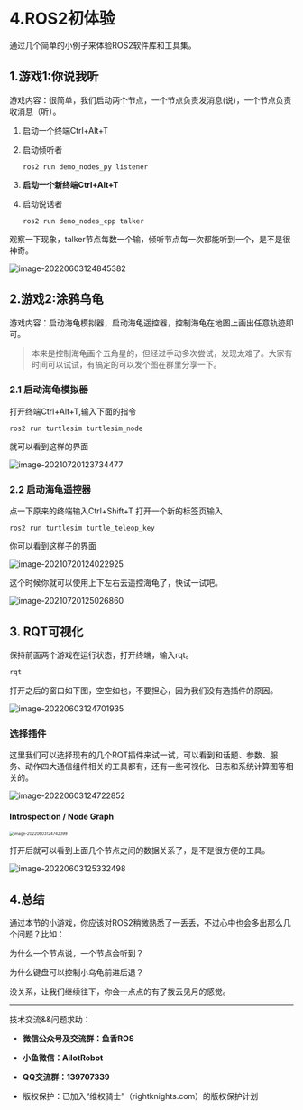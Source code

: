 # 4.ROS2初体验

通过几个简单的小例子来体验ROS2软件库和工具集。

## 1.游戏1:你说我听

游戏内容：很简单，我们启动两个节点，一个节点负责发消息(说)，一个节点负责收消息（听）。

1. 启动一个终端Ctrl+Alt+T

2. 启动倾听者

   ```
   ros2 run demo_nodes_py listener
   ```

3. **启动一个新终端Ctrl+Alt+T**

4. 启动说话者

   ```
   ros2 run demo_nodes_cpp talker
   ```

观察一下现象，talker节点每数一个输，倾听节点每一次都能听到一个，是不是很神奇。

![image-20220603124845382](4.ROS2初体验/imgs/image-20220603124845382.png)


## 2.游戏2:涂鸦乌龟

游戏内容：启动海龟模拟器，启动海龟遥控器，控制海龟在地图上画出任意轨迹即可。

> 本来是控制海龟画个五角星的，但经过手动多次尝试，发现太难了。大家有时间可以试试，有搞定的可以发个图在群里分享一下。


### 2.1 启动海龟模拟器

打开终端Ctrl+Alt+T,输入下面的指令

```
ros2 run turtlesim turtlesim_node
```

就可以看到这样的界面

![image-20210720123734477](4.ROS2初体验/imgs/image-20210720123734477.png)

### 2.2 启动海龟遥控器

点一下原来的终端输入Ctrl+Shift+T 打开一个新的标签页输入

```
ros2 run turtlesim turtle_teleop_key
```

你可以看到这样子的界面

![image-20210720124022925](4.ROS2初体验/imgs/image-20210720124022925.png)

这个时候你就可以使用上下左右去遥控海龟了，快试一试吧。

![image-20210720125026860](4.ROS2初体验/imgs/image-20210720125026860.png)


## 3. RQT可视化

保持前面两个游戏在运行状态，打开终端，输入rqt。

```bash
rqt
```

打开之后的窗口如下图，空空如也，不要担心，因为我们没有选插件的原因。

![image-20220603124701935](4.ROS2初体验/imgs/image-20220603124701935.png)

### 选择插件

这里我们可以选择现有的几个RQT插件来试一试，可以看到和话题、参数、服务、动作四大通信组件相关的工具都有，还有一些可视化、日志和系统计算图等相关的。

![image-20220603124722852](4.ROS2初体验/imgs/image-20220603124722852.png)


#### Introspection / Node Graph

<img src="4.ROS2初体验/imgs/image-20220603124742399.png" alt="image-20220603124742399" style="zoom:50%;" />

打开后就可以看到上面几个节点之间的数据关系了，是不是很方便的工具。

![image-20220603125332498](4.ROS2初体验/imgs/image-20220603125332498.png)

## 4.总结

通过本节的小游戏，你应该对ROS2稍微熟悉了一丢丢，不过心中也会多出那么几个问题？比如：

为什么一个节点说，一个节点会听到？

为什么键盘可以控制小乌龟前进后退？

没关系，让我们继续往下，你会一点点的有了拨云见月的感觉。


--------------

技术交流&&问题求助：

- **微信公众号及交流群：鱼香ROS**
- **小鱼微信：AiIotRobot**
- **QQ交流群：139707339**

- 版权保护：已加入“维权骑士”（rightknights.com）的版权保护计划